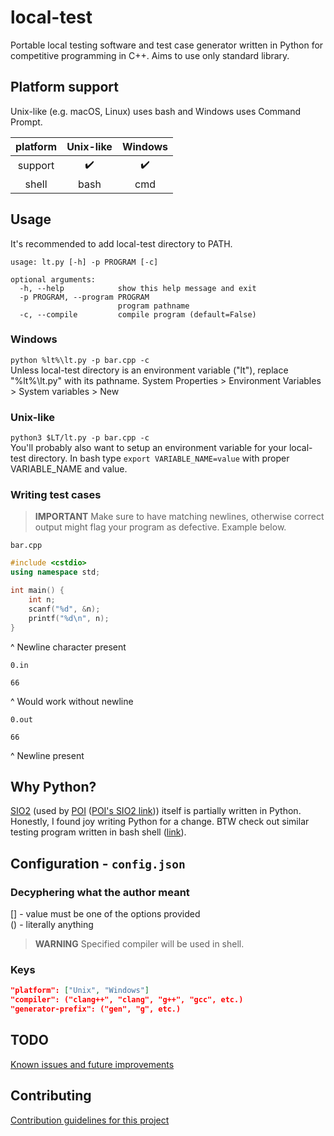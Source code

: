 # local-test

Portable local testing software and test case generator written in Python for competitive programming in C++.
Aims to use only standard library.

## Platform support

Unix-like (e.g. macOS, Linux) uses bash and Windows uses Command Prompt.

| platform | Unix-like | Windows |
|:---:|:---:|:---:|
| support | :heavy_check_mark: | :heavy_check_mark: |
| shell | bash | cmd |

## Usage

It's recommended to add local-test directory to PATH.

```
usage: lt.py [-h] -p PROGRAM [-c]

optional arguments:
  -h, --help            show this help message and exit
  -p PROGRAM, --program PROGRAM
                        program pathname
  -c, --compile         compile program (default=False)
```

### Windows
```python %lt%\lt.py -p bar.cpp -c```\
Unless local-test directory is an environment variable ("lt"), replace "%lt%\lt.py" with its pathname.
System Properties > Environment Variables > System variables > New

### Unix-like
```python3 $LT/lt.py -p bar.cpp -c```\
You'll probably also want to setup an environment variable for your local-test directory.
In bash type ```export VARIABLE_NAME=value``` with proper VARIABLE_NAME and value.

### Writing test cases

> **IMPORTANT**
> Make sure to have matching newlines, otherwise correct output might flag your program as defective. Example below.

```bar.cpp```
```cpp
#include <cstdio>
using namespace std;

int main() {
    int n;
    scanf("%d", &n);
    printf("%d\n", n);
}
```

^ Newline character present

```0.in```
```
66

```

^ Would work without newline

```0.out```
```
66

```

^ Newline present

## Why Python?

[SIO2](https://github.com/sio2project) (used by [POI](https://oi.edu.pl) ([POI's SIO2 link](https://sio2.mimuw.edu.pl/))) itself is partially written in Python. Honestly, I found joy writing Python for a change.
BTW check out similar testing program written in bash shell ([link](https://example.com)).

## Configuration - ```config.json```

### Decyphering what the author meant

[] - value must be one of the options provided\
() - literally anything

> **WARNING**
> Specified compiler will be used in shell.

### Keys

```json
"platform": ["Unix", "Windows"]
"compiler": ("clang++", "clang", "g++", "gcc", etc.)
"generator-prefix": ("gen", "g", etc.)
```

## TODO

[Known issues and future improvements](docs/TODO.md)

## Contributing

[Contribution guidelines for this project](docs/CONTRIBUTING.md)